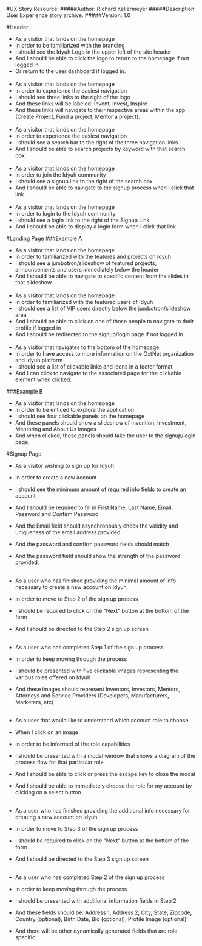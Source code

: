 #UX Story Resource:
#####Author:  Richard Kellermeyer
#####Description: User Experience story archive.
#####Version: 1.0

#Header
- As a visitor that lands on the homepage
- In order to be familiarized with the branding
- I should see the Idyuh Logo in the upper left of the site header
- And I should be able to click the logo to return to the homepage if not logged in
- Or return to the user dashboard if logged in.
<br><br>
- As a visitor that lands on the homepage
- In order to experience the easiest navigation
- I should see three links to the right of the logo
- And these links will be labeled: Invent, Invest, Inspire
- And these links will navigate to their respective areas within the app (Create Project, Fund a project, Mentor a project).
<br><br>
- As a visitor that lands on the homepage
- In order to experience the easiest navigation
- I should see a search bar to the right of the three navigation links
- And I should be able to search projects by keyword with that search box.
<br><br>
- As a visitor that lands on the homepage
- In order to join the Idyuh community
- I should see a signup link to the right of the search box
- And I should be able to navigate to the signup process when I click that link.
<br><br>
- As a visitor that lands on the homepage
- In order to login to the Idyuh community
- I should see a login link to the right of the Signup Link
- And I should be able to display a login form when I click that link.

#Landing Page
###Example A
- As a visitor that lands on the homepage
- In order to familiarized with the features and projects on Idyuh
- I should see a jumbotron/slideshow of featured projects, announcements and users immediately below the header
- And I should be able to navigate to specific content from the slides in that slideshow.
<br><br>
- As a visitor that lands on the homepage
- In order to familiarized with the featured users of Idyuh
- I should see a list of VIP users directly below the jumbotron/slideshow area
- And I should be able to click on one of those people to navigate to their profile if logged in
- And I should be redirected to the signup/login page if not logged in.
<br><br>
- As a visitor that navigates to the bottom of the homepage
- In order to have access to more information on the OxtNet organization and Idyuh platform
- I should see a list of clickable links and icons in a footer format
- And I can click to navigate to the associated page for the clickable element when clicked.

###Example B
- As a visitor that lands on the homepage
- In order to be enticed to explore the application
- I should see four clickable panels on the homepage
- And these panels should show a slideshow of Invention, Investment, Mentoring and About Us images
- And when clicked, these panels should take the user to the signup/login page.

#Signup Page
- As a visitor wishing to sign up for Idyuh
- In order to create a new account
- I should see the minimum amount of required info fields to create an account
- And I should be required to fill in First Name, Last Name, Email, Password and Confirm Password
- And the Email field should asynchronously check the validity and uniqueness of the email address provided
- And the password and confirm password fields should match
- And the password field should show the strength of the password provided.
<br><br>

- As a user who has finished providing the minimal amount of info necessary to create a new account on Idyuh
- In order to move to Step 2 of the sign up process
- I should be required to click on the "Next" button at the bottom of the form
- And I should be directed to the Step 2 sign up screen
<br><br>

- As a user who has completed Step 1 of the sign up process
- In order to keep moving through the process
- I should be presented with five clickable images representing the various roles offered on Idyuh
- And these images should represent Inventors, Investors, Mentors, Attorneys and Service Providers (Developers, Manufacturers, Marketers, etc)
<br><br>

- As a user that would like to understand which account role to choose
- When I click on an image
- In order to be informed of the role capabilities
- I should be presented with a modal window that shows a diagram of the process flow for that particular role
- And I should be able to click or press the escape key to close the modal
- And I should be able to immediately choose the role for my account by clicking on a select button
<br><br>

- As a user who has finished providing the additional info necessary for creating a new account on Idyuh
- In order to move to Step 3 of the sign up process
- I should be required to click on the "Next" button at the bottom of the form
- And I should be directed to the Step 3 sign up screen
<br><br>

- As a user who has completed Step 2 of the sign up process
- In order to keep moving through the process
- I should be presented with additional information fields in Step 2
- And these fields should be: Address 1, Address 2, City, State, Zipcode, Country (optional), Birth Date, Bio (optional), Profile Image (optional)
- And there will be other dynamically generated fields that are role specific.
<br><br>
